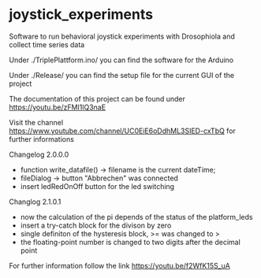 # joystick_experiments
Software to run behavioral joystick experiments with Drosophiola and collect time series data

Under ./TriplePlattform.ino/ you can find the software for the Arduino

Under ./Release/ you can find the setup file for the current GUI of the project

The documentation of this project can be found under https://youtu.be/zFMI1lQ3naE 

Visit the channel https://www.youtube.com/channel/UC0EiE6oDdhML3SIED-cxTbQ for further informations

Changelog 2.0.0.0

- function write_datafile() -> filename is the current dateTime; 
- fileDialog -> button "Abbrechen" was connected
- insert ledRedOnOff button for the led switching

Changlog 2.1.0.1

- now the calculation of the pi depends of the status of the platform_leds
- insert a try-catch block for the divison by zero
- single definiton of the hysteresis block, >= was changed to >
- the floating-point number is changed to two digits after the decimal point

For further information follow the link https://youtu.be/f2WfK15S_uA 
